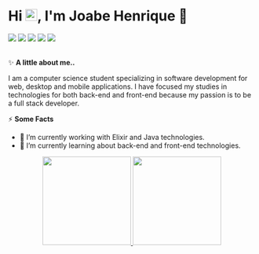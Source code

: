 # Hi <img src="https://media.giphy.com/media/hvRJCLFzcasrR4ia7z/giphy.gif" width="24px">, I'm Joabe Henrique 🚀

<div> 
  <a href="https://www.linkedin.com/in/joabehenrique/" target="_blank"><img src="https://img.shields.io/badge/-LinkedIn-%230077B5?style=flat&logo=linkedin&logoColor=white" target="_blank"></a> 
  <a href = "https://dev.to/henriquecido"><img src="https://img.shields.io/badge/DEV.to-000?style=flat&logo=dev.to&logoColor=white
" target="_blank"></a>
  <a href = "https://exercism.org/profiles/henriquecido"><img src="https://img.shields.io/badge/Exercism-0097A6?style=flat&logo=exercism&logoColor=white" target="_blank"></a>
  <a href="https://github.com/joabehenrique" target="_blank"><img src="https://img.shields.io/badge/-Github-000?style=flat&logo=Github&logoColor=white" target="_blank"></a>
  <a href="mailto:henriquecidoz@hotmail.com" target="_blank"><img src="https://img.shields.io/badge/Outlook-0078D4?style=flat&logo=microsoft-outlook&logoColor=white" target="_blank"></a>
</div><br/>

✨ <strong>A little about me..</strong>

I am a computer science student specializing in software development for web, desktop and mobile applications. I have focused my studies in technologies for both back-end and front-end because my passion is to be a full stack developer.

⚡️ <strong>Some Facts</strong>

- 🔭 I’m currently working with Elixir and Java technologies.
- 🌱 I’m currently learning about back-end and front-end technologies.

<div align="center">
  <a href="https://github.com/joabehenrique">
  <img height="180em" src="https://github-readme-stats.vercel.app/api?username=joabehenrique&show_icons=true&theme=tokyonight&include_all_commits=true&count_private=true"/>
  <img height="180em" src="https://github-readme-stats.vercel.app/api/top-langs/?username=joabehenrique&hide=html&layout=compact&langs_count=8&theme=tokyonight "/>
</div>

